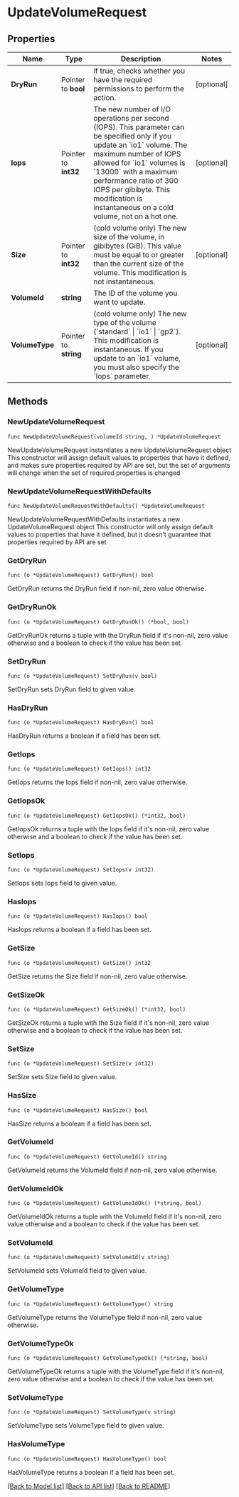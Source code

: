 # UpdateVolumeRequest

## Properties

Name | Type | Description | Notes
------------ | ------------- | ------------- | -------------
**DryRun** | Pointer to **bool** | If true, checks whether you have the required permissions to perform the action. | [optional] 
**Iops** | Pointer to **int32** | The new number of I/O operations per second (IOPS). This parameter can be specified only if you update an &#x60;io1&#x60; volume. The maximum number of IOPS allowed for &#x60;io1&#x60; volumes is &#x60;13000&#x60; with a maximum performance ratio of 300 IOPS per gibibyte. This modification is instantaneous on a cold volume, not on a hot one. | [optional] 
**Size** | Pointer to **int32** | (cold volume only) The new size of the volume, in gibibytes (GiB). This value must be equal to or greater than the current size of the volume. This modification is not instantaneous. | [optional] 
**VolumeId** | **string** | The ID of the volume you want to update. | 
**VolumeType** | Pointer to **string** | (cold volume only) The new type of the volume (&#x60;standard&#x60; \\| &#x60;io1&#x60; \\| &#x60;gp2&#x60;). This modification is instantaneous. If you update to an &#x60;io1&#x60; volume, you must also specify the &#x60;Iops&#x60; parameter. | [optional] 

## Methods

### NewUpdateVolumeRequest

`func NewUpdateVolumeRequest(volumeId string, ) *UpdateVolumeRequest`

NewUpdateVolumeRequest instantiates a new UpdateVolumeRequest object
This constructor will assign default values to properties that have it defined,
and makes sure properties required by API are set, but the set of arguments
will change when the set of required properties is changed

### NewUpdateVolumeRequestWithDefaults

`func NewUpdateVolumeRequestWithDefaults() *UpdateVolumeRequest`

NewUpdateVolumeRequestWithDefaults instantiates a new UpdateVolumeRequest object
This constructor will only assign default values to properties that have it defined,
but it doesn't guarantee that properties required by API are set

### GetDryRun

`func (o *UpdateVolumeRequest) GetDryRun() bool`

GetDryRun returns the DryRun field if non-nil, zero value otherwise.

### GetDryRunOk

`func (o *UpdateVolumeRequest) GetDryRunOk() (*bool, bool)`

GetDryRunOk returns a tuple with the DryRun field if it's non-nil, zero value otherwise
and a boolean to check if the value has been set.

### SetDryRun

`func (o *UpdateVolumeRequest) SetDryRun(v bool)`

SetDryRun sets DryRun field to given value.

### HasDryRun

`func (o *UpdateVolumeRequest) HasDryRun() bool`

HasDryRun returns a boolean if a field has been set.

### GetIops

`func (o *UpdateVolumeRequest) GetIops() int32`

GetIops returns the Iops field if non-nil, zero value otherwise.

### GetIopsOk

`func (o *UpdateVolumeRequest) GetIopsOk() (*int32, bool)`

GetIopsOk returns a tuple with the Iops field if it's non-nil, zero value otherwise
and a boolean to check if the value has been set.

### SetIops

`func (o *UpdateVolumeRequest) SetIops(v int32)`

SetIops sets Iops field to given value.

### HasIops

`func (o *UpdateVolumeRequest) HasIops() bool`

HasIops returns a boolean if a field has been set.

### GetSize

`func (o *UpdateVolumeRequest) GetSize() int32`

GetSize returns the Size field if non-nil, zero value otherwise.

### GetSizeOk

`func (o *UpdateVolumeRequest) GetSizeOk() (*int32, bool)`

GetSizeOk returns a tuple with the Size field if it's non-nil, zero value otherwise
and a boolean to check if the value has been set.

### SetSize

`func (o *UpdateVolumeRequest) SetSize(v int32)`

SetSize sets Size field to given value.

### HasSize

`func (o *UpdateVolumeRequest) HasSize() bool`

HasSize returns a boolean if a field has been set.

### GetVolumeId

`func (o *UpdateVolumeRequest) GetVolumeId() string`

GetVolumeId returns the VolumeId field if non-nil, zero value otherwise.

### GetVolumeIdOk

`func (o *UpdateVolumeRequest) GetVolumeIdOk() (*string, bool)`

GetVolumeIdOk returns a tuple with the VolumeId field if it's non-nil, zero value otherwise
and a boolean to check if the value has been set.

### SetVolumeId

`func (o *UpdateVolumeRequest) SetVolumeId(v string)`

SetVolumeId sets VolumeId field to given value.


### GetVolumeType

`func (o *UpdateVolumeRequest) GetVolumeType() string`

GetVolumeType returns the VolumeType field if non-nil, zero value otherwise.

### GetVolumeTypeOk

`func (o *UpdateVolumeRequest) GetVolumeTypeOk() (*string, bool)`

GetVolumeTypeOk returns a tuple with the VolumeType field if it's non-nil, zero value otherwise
and a boolean to check if the value has been set.

### SetVolumeType

`func (o *UpdateVolumeRequest) SetVolumeType(v string)`

SetVolumeType sets VolumeType field to given value.

### HasVolumeType

`func (o *UpdateVolumeRequest) HasVolumeType() bool`

HasVolumeType returns a boolean if a field has been set.


[[Back to Model list]](../README.md#documentation-for-models) [[Back to API list]](../README.md#documentation-for-api-endpoints) [[Back to README]](../README.md)


